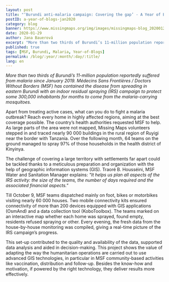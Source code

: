 ```yaml
---
layout: post
title: "‘Burundi anti-malaria campaign: Covering the gap’ - A Year of Blogs - January 2020"
postID: a-year-of-blogs-jan2020
category: blog
banner: https://www.missingmaps.org/img/images/missingmaps-blog_20200129_BurundiMap.PNG
date: 2020-01-29
author: Jana Bauerová
excerpt: "More than two thirds of Burundi’s 11-million population reportedly suffered from malaria since January 2019. Médecins Sans Frontières / Doctors Without Borders (MSF) has contained the disease from spreading in eastern Burundi with an indoor residual spraying (IRS) campaign to protect some 300,000 inhabitants for months to come from the malaria-carrying mosquitoes."
published: true
tags: [MSF, Burundi, Malaria, Year-of-Blogs]
permalink: /blog/:year/:month/:day/:title/
lang: en
---
```


*More than two thirds of Burundi’s 11-million population reportedly suffered from malaria since January 2019. Médecins Sans Frontières / Doctors Without Borders (MSF) has contained the disease from spreading in eastern Burundi with an indoor residual spraying (IRS) campaign to protect some 300,000 inhabitants for months to come from the malaria-carrying mosquitoes.* 

Apart from treating active cases, what can you do to fight a malaria outbreak? Reach every home in highly affected regions, aiming at the best coverage possible. The country’s health authorities requested MSF to help. As large parts of the area were not mapped, Missing Maps volunteers stepped in and traced nearly 90 000 buildings in the rural region of Ruyigi near the border with Tanzania. Over the following month, 64 teams on the ground managed to spray 97% of those households in the health district of Kinyinya.

The challenge of covering a large territory with settlements far apart could be tackled thanks to a meticulous preparation and organization with the help of geographic information systems (GIS). Traoré B. Housséini, MSF Water and Sanitation Manager explains: *"It helps us plan all aspects of the IRS activity: the size of the teams, the number of days required and the associated financial aspects."*

Till October 9, MSF teams dispatched mainly on foot, bikes or motorbikes visiting nearly 60 000 houses. Two mobile connectivity kits ensured connectivity of more than 200 devices equipped with GIS applications (OsmAnd) and a data collection tool (KoboToolbox). The teams marked on an interactive map whether each home was sprayed, found empty, residents refused spraying or other. Every evening, the fresh data from the house-by-house monitoring was compiled, giving a real-time picture of the IRS campaign’s progress. 

This set-up contributed to the quality and availability of the data, supported data analysis and aided in decision-making. This project shows the value of adapting the way the humanitarian operations are carried out to use advanced GIS technologies, in particular in MSF community-based activities like vaccination, distribution and follow-up. Besides the know-how and motivation, if powered by the right technology, they deliver results more effectively.
